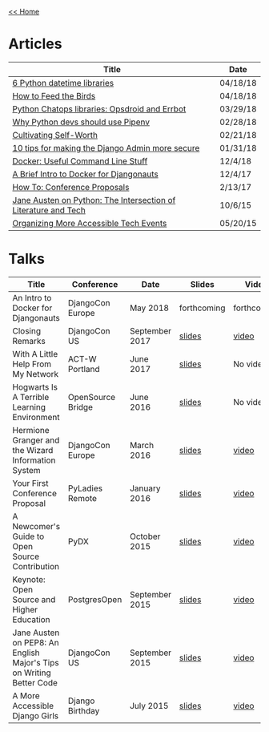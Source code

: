 [<< Home](../README.md)

# Articles 

| Title | Date | 
| ------------- | ------------- | 
| [6 Python datetime libraries](https://opensource.com/article/18/4/python-datetime-libraries) | 04/18/18 |
| [How to Feed the Birds](https://the-pastry-box-project.net/lacey-williams-henschel/2018-april-18) | 04/18/18 |
| [Python Chatops libraries: Opsdroid and Errbot](https://opensource.com/article/18/3/python-chatops-libraries-opsdroid-and-errbot) | 03/29/18 |
| [Why Python devs should use Pipenv](https://opensource.com/article/18/2/why-python-devs-should-use-pipenv) | 02/28/18 |
| [Cultivating Self-Worth](https://the-pastry-box-project.net/lacey-williams-henschel/2018-february-21) | 02/21/18 |
| [10 tips for making the Django Admin more secure](https://opensource.com/article/18/1/10-tips-making-django-admin-more-secure) | 01/31/18 | 
| [Docker: Useful Command Line Stuff](https://www.revsys.com/tidbits/docker-useful-command-line-stuff/) | 12/4/18 | 
| [A Brief Intro to Docker for Djangonauts](https://www.revsys.com/tidbits/brief-intro-docker-djangonauts/) | 12/4/17 |
| [How To: Conference Proposals](https://www.laceyhenschel.com/blog/2017/2/13/how-to-conference-proposals) | 2/13/17 |
| [Jane Austen on Python: The Intersection of Literature and Tech](https://opensource.com/business/15/10/jane-austen-on-python) | 10/6/15 |
| [Organizing More Accessible Tech Events](https://modelviewculture.com/pieces/organizing-more-accessible-tech-events) | 05/20/15 | 

# Talks 

| Title | Conference | Date | Slides | Video |
| ------------- | ------------- | ------------- | ------------- | ------------- | 
| An Intro to Docker for Djangonauts | DjangoCon Europe | May 2018 | forthcoming | forthcoming |
| Closing Remarks | DjangoCon US | September 2017 | [slides](https://speakerdeck.com/williln/djangocon-us-2017-closing-remarks) | [video](https://www.youtube.com/watch?v=Bd52gyJaHzY) | 
| With A Little Help From My Network | ACT-W Portland | June 2017 | [slides](https://speakerdeck.com/williln/with-a-little-help-from-my-network) | No video | 
| Hogwarts Is A Terrible Learning Environment | OpenSource Bridge | June 2016 | [slides](https://speakerdeck.com/williln/hogwarts-is-a-terrible-learning-environment-discuss) | No video |
| Hermione Granger and the Wizard Information System | DjangoCon Europe | March 2016 | [slides](https://speakerdeck.com/williln/hermione-granger-and-the-wizard-information-system) | [video](https://opbeat.com/community/posts/hermione-granger-and-the-wizard-information-system-by-lacey-williams-henschel/) | 
| Your First Conference Proposal | PyLadies Remote | January 2016 | [slides](https://speakerdeck.com/williln/your-first-conference-proposal) | [video](https://www.youtube.com/watch?v=OAQAXVU1jIo) | 
| A Newcomer's Guide to Open Source Contribution | PyDX | October 2015 | [slides](https://speakerdeck.com/williln/a-newcomers-guide-to-open-source-contribution) | [video](https://www.youtube.com/watch?v=8QaezVWLydM&list=PL0ptQof34986LEI6vLu8tcEl9HhnR_u_J&index=3) |
| Keynote: Open Source and Higher Education | PostgresOpen | September 2015 | [slides](https://speakerdeck.com/williln/open-source-and-higher-education) | [video](https://www.youtube.com/watch?v=yBJ-CkNg5sU&index=33&list=PLN8NEqxwuywTblT58K6ATnCLi3qtwv_Q3) | 
| Jane Austen on PEP8: An English Major's Tips on Writing Better Code | DjangoCon US | September 2015 | [slides](https://speakerdeck.com/williln/jane-austen-on-pep8-an-english-majors-tips-on-writing-better-code) | [video](https://www.youtube.com/watch?v=55gXwFviOuQ&list=PLE7tQUdRKcyaRCK5zIQFW-5XcPZOE-y9t&index=38) | 
| A More Accessible Django Girls | Django Birthday | July 2015 | [slides](https://speakerdeck.com/williln/a-more-accessible-django-girls) | [video](https://www.youtube.com/watch?v=xTXt4dRa6Jc) |